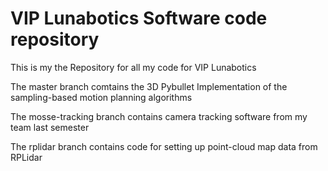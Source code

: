 # VIP Lunabotics Software code repository
This is my the Repository for all my code for VIP Lunabotics


The master branch comtains the 3D Pybullet Implementation of the sampling-based motion planning algorithms


The mosse-tracking branch contains camera tracking software from my team last semester


The rplidar branch contains code for setting up point-cloud map data from RPLidar

